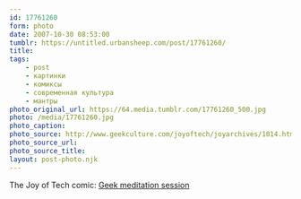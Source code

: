 ```yaml
---
id: 17761260
form: photo
date: 2007-10-30 08:53:00
tumblr: https://untitled.urbansheep.com/post/17761260/
title:
tags:
    - post
    - картинки
    - комиксы
    - современная культура
    - мантры
photo_original_url: https://64.media.tumblr.com/17761260_500.jpg
photo: /media/17761260.jpg
photo_caption: 
photo_source: http://www.geekculture.com/joyoftech/joyarchives/1014.html
photo_source_url:
photo_source_title:
layout: post-photo.njk
---
```


<p>The Joy of Tech comic: <a href="http://www.geekculture.com/joyoftech/joyarchives/1014.html">Geek meditation session</a></p>

